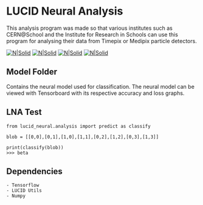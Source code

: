 # LUCID Neural Analysis
This analysis program was made so that various institutes such as CERN@School and the Institute for Research in Schools can use this program for analysing their data from Timepix or Medipix particle detectors.

[![N|Solid](http://cernatschool.web.cern.ch/sites/cernatschool.web.cern.ch/files/images/logos/IRIS_logo_white-backing.JPG)](http://www.researchinschools.org/)
[![N|Solid](https://cernatschool.web.cern.ch/sites/all/themes/cern/img/cern-logo-large.png)](https://cernatschool.web.cern.ch/)
[![N|Solid](https://lh3.googleusercontent.com/hIViPosdbSGUpLmPnP2WqL9EmvoVOXW7dy6nztmY5NZ9_u5lumMz4sQjjsBZ2QxjyZZCIPgucD2rhdL5uR7K0vLi09CEJYY=s688)](https://www.tensorflow.org/)
[![N|Solid](https://cldup.com/dTxpPi9lDf.thumb.png)](https://nodesource.com/products/nsolid)


Model Folder
-------------
Contains the neural model used for classification.
The neural model can be viewed with Tensorboard with its respective accuracy and loss graphs.

LNA Test
--------
```
from lucid_neural.analysis import predict as classify

blob = [[0,0],[0,1],[1,0],[1,1],[0,2],[1,2],[0,3],[1,3]]

print(classify(blob))
>>> beta
```

Dependencies
------------
	- Tensorflow
	- LUCID Utils
	- Numpy